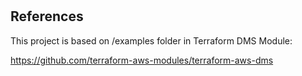 #

## References

This project is based on /examples folder in Terraform DMS Module:

https://github.com/terraform-aws-modules/terraform-aws-dms
